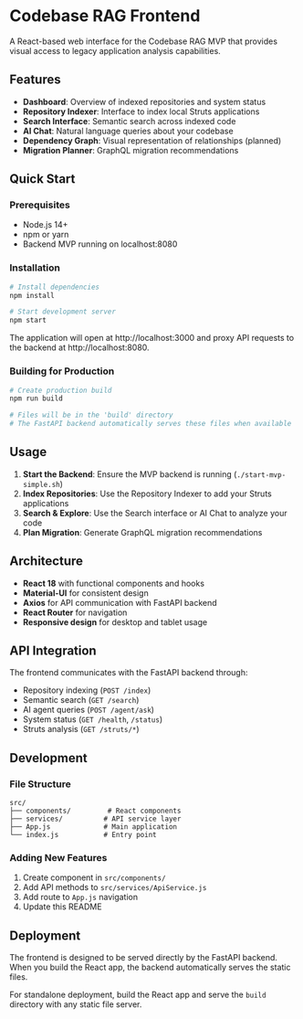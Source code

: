 # Codebase RAG Frontend

A React-based web interface for the Codebase RAG MVP that provides visual access to legacy application analysis capabilities.

## Features

- **Dashboard**: Overview of indexed repositories and system status
- **Repository Indexer**: Interface to index local Struts applications
- **Search Interface**: Semantic search across indexed code  
- **AI Chat**: Natural language queries about your codebase
- **Dependency Graph**: Visual representation of relationships (planned)
- **Migration Planner**: GraphQL migration recommendations

## Quick Start

### Prerequisites
- Node.js 14+ 
- npm or yarn
- Backend MVP running on localhost:8080

### Installation

```bash
# Install dependencies
npm install

# Start development server
npm start
```

The application will open at http://localhost:3000 and proxy API requests to the backend at http://localhost:8080.

### Building for Production

```bash
# Create production build
npm run build

# Files will be in the 'build' directory
# The FastAPI backend automatically serves these files when available
```

## Usage

1. **Start the Backend**: Ensure the MVP backend is running (`./start-mvp-simple.sh`)
2. **Index Repositories**: Use the Repository Indexer to add your Struts applications
3. **Search & Explore**: Use the Search interface or AI Chat to analyze your code
4. **Plan Migration**: Generate GraphQL migration recommendations

## Architecture

- **React 18** with functional components and hooks
- **Material-UI** for consistent design
- **Axios** for API communication with FastAPI backend
- **React Router** for navigation
- **Responsive design** for desktop and tablet usage

## API Integration

The frontend communicates with the FastAPI backend through:

- Repository indexing (`POST /index`)
- Semantic search (`GET /search`) 
- AI agent queries (`POST /agent/ask`)
- System status (`GET /health`, `/status`)
- Struts analysis (`GET /struts/*`)

## Development

### File Structure
```
src/
├── components/         # React components
├── services/          # API service layer  
├── App.js             # Main application
└── index.js           # Entry point
```

### Adding New Features
1. Create component in `src/components/`
2. Add API methods to `src/services/ApiService.js`
3. Add route to `App.js` navigation
4. Update this README

## Deployment

The frontend is designed to be served directly by the FastAPI backend. When you build the React app, the backend automatically serves the static files.

For standalone deployment, build the React app and serve the `build` directory with any static file server.